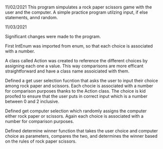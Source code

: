 11/02/2021
This program simpulates a rock paper scissors game with the user and the computer. A simple practice program utilzing input, if else statements, annd random.

11/03/2021

Significant changes were made to the program. 

First IntEnum was imported from enum, so that each choice is associated with a number. 

A class called Action was created to reference the different choices by assigning each one a value. This way comparisons 
are more efficant straightforward and have a class name assoiciated with them. 

Defined a get user selection fucntion that asks the user to input their choice among rock paper and scissors. Each chocie is associated with a number for comparison purposes thanks to the Action class. The choice is kid proofed to ensure that the user puts in correct input which is a number between 0 and 2 inclusive.

Defined get computer selection which randomly assigns the computer either rock paper or scissors. Again each choice is associated
with a number for comparison purposes.

Defined determine winner function that takes the user choice and computer choice as parameters, compares the two, and determines the 
winner based on the rules of rock paper scissors.


